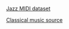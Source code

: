 [Jazz MIDI dataset](https://www.kaggle.com/saikayala/jazz-ml-ready-midi)


[Classical music source](http://www.piano-midi.de/)
